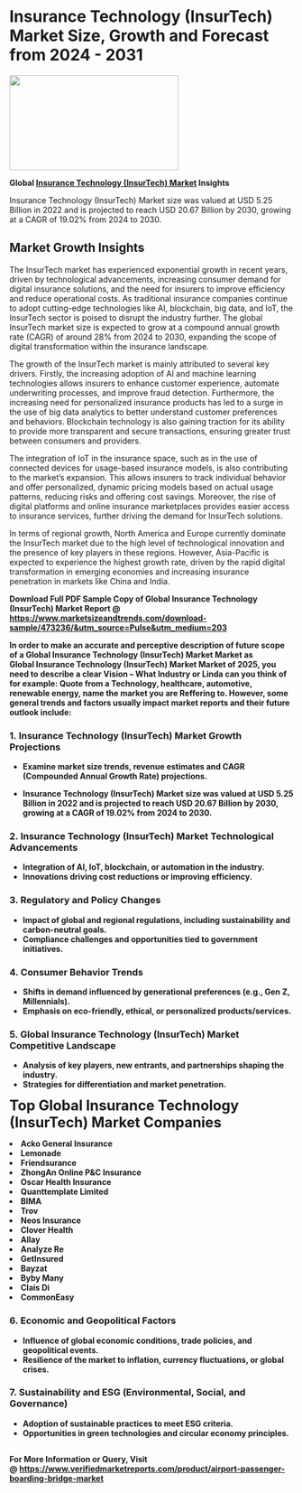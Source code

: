 <H1>Insurance Technology (InsurTech) Market Size, Growth and Forecast from 2024 - 2031</H1><img class="aligncenter size-medium wp-image-584254" src="https://thirdeyenews.in/wp-content/uploads/2024/09/Global-Market-Research-300x168.jpeg" alt="" width="300" height="168" /><p><strong>Global&nbsp;<a href="https://www.marketsizeandtrends.com/download-sample/473236/&amp;utm_source=Pulse&amp;utm_medium=203">Insurance Technology (InsurTech) Market</a> Insights</strong></p><p>Insurance Technology (InsurTech) Market size was valued at USD 5.25 Billion in 2022 and is projected to reach USD 20.67 Billion by 2030, growing at a CAGR of 19.02% from 2024 to 2030.</p><p><h2>Market Growth Insights</h2> <p>The InsurTech market has experienced exponential growth in recent years, driven by technological advancements, increasing consumer demand for digital insurance solutions, and the need for insurers to improve efficiency and reduce operational costs. As traditional insurance companies continue to adopt cutting-edge technologies like AI, blockchain, big data, and IoT, the InsurTech sector is poised to disrupt the industry further. The global InsurTech market size is expected to grow at a compound annual growth rate (CAGR) of around 28% from 2024 to 2030, expanding the scope of digital transformation within the insurance landscape.</p> <p><strong></strong></p> <p>The growth of the InsurTech market is mainly attributed to several key drivers. Firstly, the increasing adoption of AI and machine learning technologies allows insurers to enhance customer experience, automate underwriting processes, and improve fraud detection. Furthermore, the increasing need for personalized insurance products has led to a surge in the use of big data analytics to better understand customer preferences and behaviors. Blockchain technology is also gaining traction for its ability to provide more transparent and secure transactions, ensuring greater trust between consumers and providers.</p> <p>The integration of IoT in the insurance space, such as in the use of connected devices for usage-based insurance models, is also contributing to the market’s expansion. This allows insurers to track individual behavior and offer personalized, dynamic pricing models based on actual usage patterns, reducing risks and offering cost savings. Moreover, the rise of digital platforms and online insurance marketplaces provides easier access to insurance services, further driving the demand for InsurTech solutions.</p> <p>In terms of regional growth, North America and Europe currently dominate the InsurTech market due to the high level of technological innovation and the presence of key players in these regions. However, Asia-Pacific is expected to experience the highest growth rate, driven by the rapid digital transformation in emerging economies and increasing insurance penetration in markets like China and India.</p> <p><strong></p><p><span class=""><strong>Download Full PDF Sample Copy of Global Insurance Technology (InsurTech) Market Report</strong> @ <a href="https://www.marketsizeandtrends.com/download-sample/473236/&amp;utm_source=Pulse&amp;utm_medium=203" target="_blank">https://www.marketsizeandtrends.com/download-sample/473236/&amp;utm_source=Pulse&amp;utm_medium=203</a></span></p><p>In order to make an accurate and perceptive description of future scope of a Global&nbsp;Insurance Technology (InsurTech) Market Market as Global&nbsp;Insurance Technology (InsurTech) Market Market of 2025, you need to describe a clear Vision &ndash; What Industry or Linda can you think of for example: Quote from a Technology, healthcare, automotive, renewable energy, name the market you are Reffering to. However, some general trends and factors usually impact market reports and their future outlook include:</p><h3>1.&nbsp;<strong>Insurance Technology (InsurTech) Market Growth Projections</strong></h3><ul><li>Examine market size trends, revenue estimates and CAGR (Compounded Annual Growth Rate) projections.</li><li><p>Insurance Technology (InsurTech) Market size was valued at USD 5.25 Billion in 2022 and is projected to reach USD 20.67 Billion by 2030, growing at a CAGR of 19.02% from 2024 to 2030.</p></li></ul><h3>2.&nbsp;<strong>Insurance Technology (InsurTech) Market Technological Advancements</strong></h3><ul><li>Integration of AI, IoT, blockchain, or automation in the industry.</li><li>Innovations driving cost reductions or improving efficiency.</li></ul><h3>3.&nbsp;<strong>Regulatory and Policy Changes</strong></h3><ul><li>Impact of global and regional regulations, including sustainability and carbon-neutral goals.</li><li>Compliance challenges and opportunities tied to government initiatives.</li></ul><h3>4.&nbsp;<strong>Consumer Behavior Trends</strong></h3><ul><li>Shifts in demand influenced by generational preferences (e.g., Gen Z, Millennials).</li><li>Emphasis on eco-friendly, ethical, or personalized products/services.</li></ul><h3>5.&nbsp;<strong>Global Insurance Technology (InsurTech) Market Competitive Landscape</strong></h3><ul><li>Analysis of key players, new entrants, and partnerships shaping the industry.</li><li>Strategies for differentiation and market penetration.</li></ul><p data-pm-slice="1 1 []"><span style="color: inherit; font-family: inherit; font-size: 25px;">Top Global Insurance Technology (InsurTech) Market Companies</span></p><div class="" data-test-id=""><p><li>Acko General Insurance</li><li> Lemonade</li><li> Friendsurance</li><li> ZhongAn Online P&C Insurance</li><li> Oscar Health Insurance</li><li> Quanttemplate Limited</li><li> BIMA</li><li> Trov</li><li> Neos Insurance</li><li> Clover Health</li><li> Allay</li><li> Analyze Re</li><li> GetInsured</li><li> Bayzat</li><li> Byby Many</li><li> Clais Di</li><li> CommonEasy</li></p></div><h3>6.&nbsp;<strong>Economic and Geopolitical Factors</strong></h3><ul><li>Influence of global economic conditions, trade policies, and geopolitical events.</li><li>Resilience of the market to inflation, currency fluctuations, or global crises.</li></ul><h3>7.&nbsp;<strong>Sustainability and ESG (Environmental, Social, and Governance)</strong></h3><ul><li>Adoption of sustainable practices to meet ESG criteria.</li><li>Opportunities in green technologies and circular economy principles.</li></ul><h2><strong style="font-size: 14px;">For More Information or Query, Visit @&nbsp;</strong><a style="background-color: #ffffff; font-size: 14px;" href="https://www.marketsizeandtrends.com/report/insurance-technology-insurtech-market/" target="_blank">https://www.verifiedmarketreports.com/product/airport-passenger-boarding-bridge-market</a></h2>
